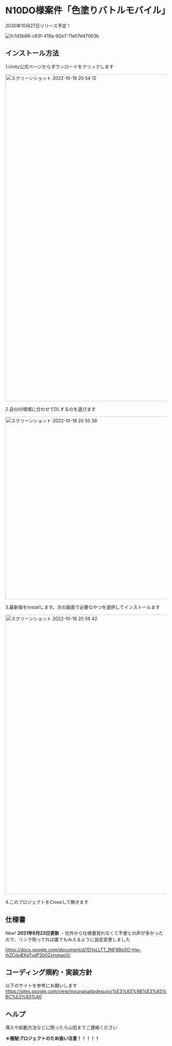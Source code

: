 # N10DO様案件「色塗りバトルモバイル」
2030年10月27日リリース予定！　

![fc1d3b88-c83f-419a-92e7-11e07d47063b](https://user-images.githubusercontent.com/17377478/196421693-1e745724-4828-4fce-b462-b7db68ce9989.jpg)

## インストール方法
1.Unity公式ページからダウンロードをクリックします

<img width="1023" alt="スクリーンショット 2022-10-18 20 54 12" src="https://user-images.githubusercontent.com/17377478/196422484-dbe093fe-8503-45df-8c17-fe40645db829.png">

2.自分の環境に合わせてDLするのを選びます 

<img width="571" alt="スクリーンショット 2022-10-18 20 55 38" src="https://user-images.githubusercontent.com/17377478/196422755-167870b4-b0f8-4cfd-b747-7d15bcc163ee.png">

3.最新版をInstallします。次の画面で必要なやつを選択してインストールます

<img width="874" alt="スクリーンショット 2022-10-18 20 56 42" src="https://user-images.githubusercontent.com/17377478/196422968-a1d0503c-af25-410a-b443-a1553bb8f064.png">

4.このプロジェクトをCloseして開きます

## 仕様書
New! <B>2021年9月23日更新</B>
・社外から仕様書見れなくて不便との声が多かったので、リンク知ってれば誰でもみえるように設定変更しました

https://docs.google.com/document/d/1D1oLLTT_fNF9Bq3O-Hw-jhZCdvBXpTvdP2b0Zxmmao0/

## コーディング規約・実装方針
以下のサイトを参考にお願いします
https://sites.google.com/view/mounaisaitodesuyo/%E3%83%9B%E3%83%BC%E3%83%A0

## ヘルプ
導入や起動方法などに困ったら山田までご連絡ください


<B>＊極秘プロジェクトのため扱い注意！！！！！</B>
